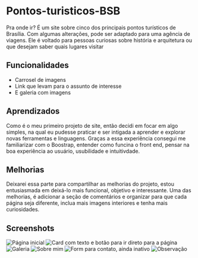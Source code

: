 # Pontos-turisticos-BSB
  Pra onde ir?
É um site sobre cinco dos principais pontos turísticos de Brasília. Com algumas alterações, pode ser adaptado para uma agência de viagens. Ele é voltado para pessoas curiosas sobre história e arquitetura ou que desejam saber quais lugares visitar


## Funcionalidades

- Carrosel de imagens
- Link que levam para o assunto de interesse
- E galeria com imagens



## Aprendizados

Como é o meu primeiro projeto de site, então decidi em focar em algo simples, na qual eu pudesse praticar e ser intigada a aprender e explorar novas ferramentas e linguagens. Graças a essa experiência consegui me familiarizar com o Boostrap, entender como funcina o front end, pensar na boa experiência ao usuário, usubilidade e intuitivdade.

## Melhorias
 Deixarei essa parte para compartilhar as melhorias do projeto, estou entusiasmada em deixá-lo mais funcional, objetivo e interessante. Uma das melhorias, é adicionar a seção de comentários e organizar para que cada página seja diferente, inclua mais imagens interiores e tenha mais curiosidades.


## Screenshots
![Página inicial](https://github.com/user-attachments/assets/8a92d0ec-f74e-4b1b-a4ef-04319d6739c1)
![Card com texto e botão para ir direto para a página](https://github.com/user-attachments/assets/f288b813-b842-4a95-8fa8-e05d254dadc5)
![Galeria](https://github.com/user-attachments/assets/11a13ddc-62b0-47ad-bf61-20b6e3dd879f)
![Sobre mim](https://github.com/user-attachments/assets/bcce7a20-ceb3-49f2-95c7-60641bf95270)
![Form para contato, ainda inativo](https://github.com/user-attachments/assets/a710cf75-b324-4f65-88d1-3f0508e86bdb)
![Observação](https://github.com/user-attachments/assets/e80a8829-36f4-4c3a-add6-7207290d350a)






